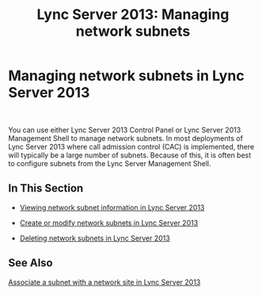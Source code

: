 ﻿---
title: 'Lync Server 2013: Managing network subnets'
TOCTitle: Managing network subnets
ms:assetid: 0127b27c-42a7-4d4b-b419-c92149f51e92
ms:mtpsurl: https://technet.microsoft.com/en-us/library/JJ687955(v=OCS.15)
ms:contentKeyID: 49733540
ms.date: 07/23/2014
mtps_version: v=OCS.15
---

# Managing network subnets in Lync Server 2013

 


You can use either Lync Server 2013 Control Panel or Lync Server 2013 Management Shell to manage network subnets. In most deployments of Lync Server 2013 where call admission control (CAC) is implemented, there will typically be a large number of subnets. Because of this, it is often best to configure subnets from the Lync Server Management Shell.

## In This Section

  - [Viewing network subnet information in Lync Server 2013](lync-server-2013-viewing-network-subnet-information.md)

  - [Create or modify network subnets in Lync Server 2013](lync-server-2013-create-or-modify-network-subnets.md)

  - [Deleting network subnets in Lync Server 2013](lync-server-2013-deleting-network-subnets.md)

## See Also


[Associate a subnet with a network site in Lync Server 2013](lync-server-2013-associate-a-subnet-with-a-network-site.md)

